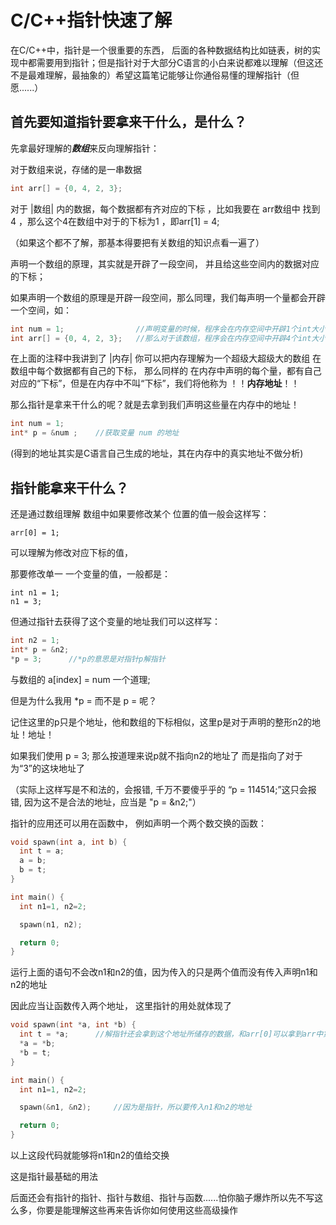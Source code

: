 # C/C++指针快速了解

在C/C++中，指针是一个很重要的东西， 后面的各种数据结构比如链表，树的实现中都需要用到指针；但是指针对于大部分C语言的小白来说都难以理解（但这还不是最难理解，最抽象的）希望这篇笔记能够让你通俗易懂的理解指针（但愿......）


## 首先要知道指针要拿来干什么，是什么？

先拿最好理解的***数组***来反向理解指针：

对于数组来说，存储的是一串数据

```C++
int arr[] = {0, 4, 2, 3};
```

对于     |数组|   内的数据，每个数据都有齐对应的下标 ，比如我要在 arr数组中 找到4 ，那么这个4在数组中对于的下标为1 ，即arr[1] = 4;


（如果这个都不了解，那基本得要把有关数组的知识点看一遍了）


声明一个数组的原理，其实就是开辟了一段空间， 并且给这些空间内的数据对应的下标；


如果声明一个数组的原理是开辟一段空间，那么同理，我们每声明一个量都会开辟一个空间，如：

```C++
int num = 1;                //声明变量的时候，程序会在内存空间中开辟1个int大小的空间
int arr[] = {0, 4, 2, 3};   //那么对于该数组，程序会在内存空间中开辟4个int大小的空间
```


在上面的注释中我讲到了      |内存|        你可以把内存理解为一个超级大超级大的数组                在数组中每个数据都有自己的下标， 那么同样的  在内存中声明的每个量，都有自己对应的“下标”，但是在内存中不叫“下标”，我们将他称为      ！！**内存地址**！！

那么指针是拿来干什么的呢？就是去拿到我们声明这些量在内存中的地址！


```C++
int num = 1;
int* p = &num ;    //获取变量 num 的地址
```

(得到的地址其实是C语言自己生成的地址，其在内存中的真实地址不做分析)


## 指针能拿来干什么？

还是通过数组理解   数组中如果要修改某个 位置的值一般会这样写：

```
arr[0] = 1;
```

可以理解为修改对应下标的值，

那要修改单一 一个变量的值，一般都是：

```
int n1 = 1;
n1 = 3;
```


但通过指针去获得了这个变量的地址我们可以这样写：

```C++
int n2 = 1;
int* p = &n2;
*p = 3;      //*p的意思是对指针p解指针
```


与数组的      a[index] = num        一个道理;

但是为什么我用   *p  =   而不是   p =   呢？

记住这里的p只是个地址，他和数组的下标相似，这里p是对于声明的整形n2的地址！地址！

如果我们使用  p =  3;    那么按道理来说p就不指向n2的地址了 而是指向了对于为“3”的这块地址了

（实际上这样写是不和法的，会报错, 千万不要傻乎乎的  “p = 114514;”这只会报错, 因为这不是合法的地址，应当是 "p = &n2;"）


指针的应用还可以用在函数中， 例如声明一个两个数交换的函数：


```C++
void spawn(int a, int b) {
  int t = a;
  a = b;
  b = t;
}

int main() {
  int n1=1, n2=2;

  spawn(n1, n2);

  return 0;
}
```


运行上面的语句不会改n1和n2的值，因为传入的只是两个值而没有传入声明n1和n2的地址

因此应当让函数传入两个地址， 这里指针的用处就体现了


```c++
void spawn(int *a, int *b) {
  int t = *a;      //解指针还会拿到这个地址所储存的数据，和arr[0]可以拿到arr中第0个元素的值一个道理
  *a = *b;
  *b = t;
}

int main() {
  int n1=1, n2=2;

  spawn(&n1, &n2);     //因为是指针，所以要传入n1和n2的地址

  return 0;
}
```


以上这段代码就能够将n1和n2的值给交换


这是指针最基础的用法



后面还会有指针的指针、指针与数组、指针与函数......怕你脑子爆炸所以先不写这么多，你要是能理解这些再来告诉你如何使用这些高级操作
